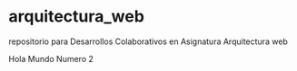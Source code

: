 # arquitectura_web
repositorio para Desarrollos Colaborativos en Asignatura Arquitectura web


Hola Mundo Numero 2
